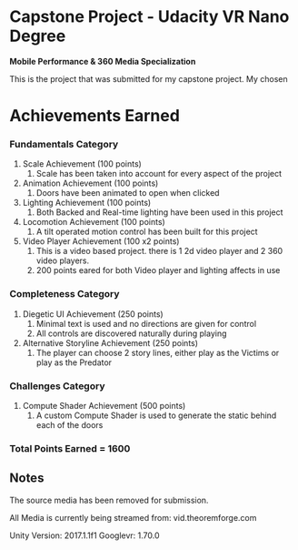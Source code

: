 # Capstone Project - Udacity VR Nano Degree

**Mobile Performance & 360 Media Specialization**

This is the project that was submitted for my capstone project. My chosen

# Achievements Earned

### Fundamentals Category

1. Scale Achievement (100 points)
   1. Scale has been taken into account for every aspect of the project
2. Animation Achievement (100 points)
   1. Doors have been animated to open when clicked
3. Lighting Achievement (100 points)
   1. Both Backed and Real-time lighting have been used in this project 
4. Locomotion Achievement (100 points)
   1. A tilt operated motion control has been built for this project
5. Video Player Achievement (100 x2 points)
   1. This is a video based project. there is 1 2d video player and 2 360 video players.
   2. 200 points eared for both Video player and lighting affects in use

### Completeness Category

1. Diegetic UI Achievement (250 points)
   1. Minimal text is used and no directions are given for control
   2. All controls are discovered naturally during playing
2. Alternative Storyline Achievement (250 points)
   1. The player can choose 2 story lines, either play as the Victims or play as the Predator

### Challenges Category

1. Compute Shader Achievement (500 points)
   1. A custom Compute Shader is used to generate the static behind each of the doors

### Total Points Earned = 1600

## Notes

The source media has been removed for submission.

All Media is currently being streamed from: vid.theoremforge.com

Unity Version: 2017.1.1f1
Googlevr: 1.70.0